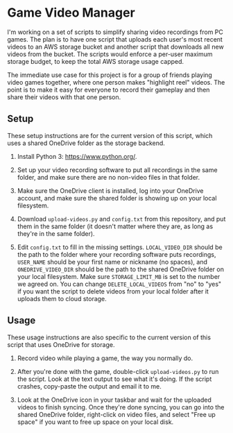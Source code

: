 # Game Video Manager

I'm working on a set of scripts to simplify sharing video recordings from PC
games. The plan is to have one script that uploads each user's most recent
videos to an AWS storage bucket and another script that downloads all new
videos from the bucket. The scripts would enforce a per-user maximum storage
budget, to keep the total AWS storage usage capped.

The immediate use case for this project is for a group of friends playing video
games together, where one person makes "highlight reel" videos. The point is to
make it easy for everyone to record their gameplay and then share their videos
with that one person.

## Setup

These setup instructions are for the current version of this script, which uses
a shared OneDrive folder as the storage backend.

1. Install Python 3: https://www.python.org/.

2. Set up your video recording software to put all recordings in the same
folder, and make sure there are no non-video files in that folder.

3. Make sure the OneDrive client is installed, log into your OneDrive account,
and make sure the shared folder is showing up on your local filesystem.

4. Download `upload-videos.py` and `config.txt` from this repository, and put
them in the same folder (it doesn't matter where they are, as long as they're
in the same folder).

5. Edit `config.txt` to fill in the missing settings. `LOCAL_VIDEO_DIR` should
be the path to the folder where your recording software puts recordings,
`USER_NAME` should be your first name or nickname (no spaces), and
`ONEDRIVE_VIDEO_DIR` should be the path to the shared OneDrive folder on your
local filesystem. Make sure `STORAGE_LIMIT_MB` is set to the number we agreed
on. You can change `DELETE_LOCAL_VIDEOS` from "no" to "yes" if you want the
script to delete videos from your local folder after it uploads them to
cloud storage.

## Usage

These usage instructions are also specific to the current version of this
script that uses OneDrive for storage.

1. Record video while playing a game, the way you normally do.

2. After you're done with the game, double-click `upload-videos.py` to run the
script. Look at the text output to see what it's doing. If the script crashes,
copy-paste the output and email it to me.

3. Look at the OneDrive icon in your taskbar and wait for the uploaded videos
to finish syncing. Once they're done syncing, you can go into the shared
OneDrive folder, right-click on video files, and select "Free up space" if you
want to free up space on your local disk.